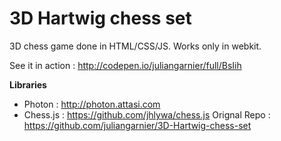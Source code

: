 3D Hartwig chess set 
====================

3D chess game done in HTML/CSS/JS.
Works only in webkit.

See it in action : http://codepen.io/juliangarnier/full/BsIih

**Libraries**

* Photon : http://photon.attasi.com
* Chess.js : https://github.com/jhlywa/chess.js
Orignal Repo : https://github.com/juliangarnier/3D-Hartwig-chess-set
